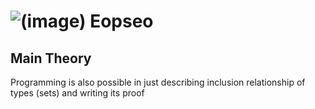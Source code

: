 # ![(image)](https://avatars.githubusercontent.com/u/135497319?s=200&v=4) Eopseo

## Main Theory

Programming is also possible in just describing inclusion relationship of types (sets) and writing its proof

